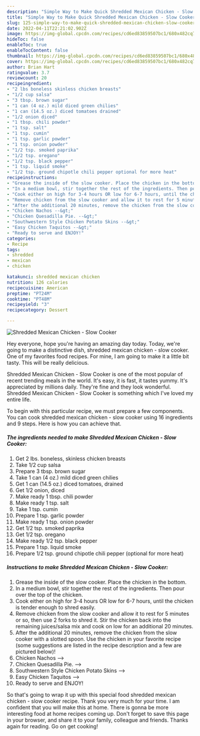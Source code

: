 ```yaml
---
description: "Simple Way to Make Quick Shredded Mexican Chicken - Slow Cooker"
title: "Simple Way to Make Quick Shredded Mexican Chicken - Slow Cooker"
slug: 125-simple-way-to-make-quick-shredded-mexican-chicken-slow-cooker
date: 2022-04-11T22:21:02.902Z
image: https://img-global.cpcdn.com/recipes/cd6ed83859507bc1/680x482cq70/shredded-mexican-chicken-slow-cooker-recipe-main-photo.jpg
hideToc: false
enableToc: true
enableTocContent: false
thumbnail: https://img-global.cpcdn.com/recipes/cd6ed83859507bc1/680x482cq70/shredded-mexican-chicken-slow-cooker-recipe-main-photo.jpg
cover: https://img-global.cpcdn.com/recipes/cd6ed83859507bc1/680x482cq70/shredded-mexican-chicken-slow-cooker-recipe-main-photo.jpg
author: Brian Hart
ratingvalue: 3.7
reviewcount: 20
recipeingredient:
- "2 lbs boneless skinless chicken breasts"
- "1/2 cup salsa"
- "3 tbsp. brown sugar"
- "1 can (4 oz.) mild diced green chilies"
- "1 can (14.5 oz.) diced tomatoes drained"
- "1/2 onion diced"
- "1 tbsp. chili powder"
- "1 tsp. salt"
- "1 tsp. cumin"
- "1 tsp. garlic powder"
- "1 tsp. onion powder"
- "1/2 tsp. smoked paprika"
- "1/2 tsp. oregano"
- "1/2 tsp. black pepper"
- "1 tsp. liquid smoke"
- "1/2 tsp. ground chipotle chili pepper optional for more heat"
recipeinstructions:
- "Grease the inside of the slow cooker. Place the chicken in the bottom."
- "In a medium bowl, stir together the rest of the ingredients. Then pour over the top of the chicken."
- "Cook either on high for 3-4 hours OR low for 6-7 hours, until the chicken is tender enough to shred easily."
- "Remove chicken from the slow cooker and allow it to rest for 5 minutes or so, then use 2 forks to shred it. Stir the chicken back into the remaining juices/salsa mix and cook on low for an additional 20 minutes."
- "After the additional 20 minutes, remove the chicken from the slow cooker with a slotted spoon. Use the chicken in your favorite recipe (some suggestions are listed in the recipe description and a few are pictured below)!"
- "Chicken Nachos --&gt;"
- "Chicken Quesadilla Pie. --&gt;"
- "Southwestern Style Chicken Potato Skins --&gt;"
- "Easy Chicken Taquitos --&gt;"
- "Ready to serve and ENJOY!"
categories:
- Recipe
tags:
- shredded
- mexican
- chicken

katakunci: shredded mexican chicken 
nutrition: 126 calories
recipecuisine: American
preptime: "PT24M"
cooktime: "PT48M"
recipeyield: "3"
recipecategory: Dessert

---
```



![Shredded Mexican Chicken - Slow Cooker](https://img-global.cpcdn.com/recipes/cd6ed83859507bc1/680x482cq70/shredded-mexican-chicken-slow-cooker-recipe-main-photo.jpg)

Hey everyone, hope you're having an amazing day today. Today, we're going to make a distinctive dish, shredded mexican chicken - slow cooker. One of my favorites food recipes. For mine, I am going to make it a little bit tasty. This will be really delicious.



Shredded Mexican Chicken - Slow Cooker is one of the most popular of recent trending meals in the world. It's easy, it is fast, it tastes yummy. It's appreciated by millions daily. They're fine and they look wonderful. Shredded Mexican Chicken - Slow Cooker is something which I've loved my entire life.


To begin with this particular recipe, we must prepare a few components. You can cook shredded mexican chicken - slow cooker using 16 ingredients and 9 steps. Here is how you can achieve that.

<!--inarticleads1-->

##### The ingredients needed to make Shredded Mexican Chicken - Slow Cooker:

1. Get 2 lbs. boneless, skinless chicken breasts
1. Take 1/2 cup salsa
1. Prepare 3 tbsp. brown sugar
1. Take 1 can (4 oz.) mild diced green chilies
1. Get 1 can (14.5 oz.) diced tomatoes, drained
1. Get 1/2 onion, diced
1. Make ready 1 tbsp. chili powder
1. Make ready 1 tsp. salt
1. Take 1 tsp. cumin
1. Prepare 1 tsp. garlic powder
1. Make ready 1 tsp. onion powder
1. Get 1/2 tsp. smoked paprika
1. Get 1/2 tsp. oregano
1. Make ready 1/2 tsp. black pepper
1. Prepare 1 tsp. liquid smoke
1. Prepare 1/2 tsp. ground chipotle chili pepper (optional for more heat)




<!--inarticleads2-->

##### Instructions to make Shredded Mexican Chicken - Slow Cooker:

1. Grease the inside of the slow cooker. Place the chicken in the bottom.
1. In a medium bowl, stir together the rest of the ingredients. Then pour over the top of the chicken.
1. Cook either on high for 3-4 hours OR low for 6-7 hours, until the chicken is tender enough to shred easily.
1. Remove chicken from the slow cooker and allow it to rest for 5 minutes or so, then use 2 forks to shred it. Stir the chicken back into the remaining juices/salsa mix and cook on low for an additional 20 minutes.
1. After the additional 20 minutes, remove the chicken from the slow cooker with a slotted spoon. Use the chicken in your favorite recipe (some suggestions are listed in the recipe description and a few are pictured below)!
1. Chicken Nachos --&gt;
1. Chicken Quesadilla Pie. --&gt;
1. Southwestern Style Chicken Potato Skins --&gt;
1. Easy Chicken Taquitos --&gt;
1. Ready to serve and ENJOY!



So that's going to wrap it up with this special food shredded mexican chicken - slow cooker recipe. Thank you very much for your time. I am confident that you will make this at home. There is gonna be more interesting food at home recipes coming up. Don't forget to save this page in your browser, and share it to your family, colleague and friends. Thanks again for reading. Go on get cooking!
